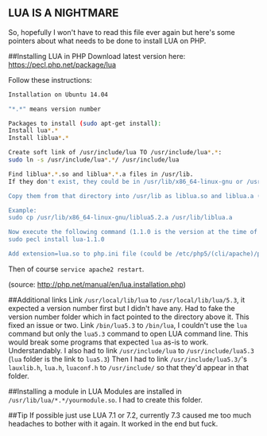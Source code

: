 ## LUA IS A NIGHTMARE
So, hopefully I won't have to read this file ever again but here's some pointers about what needs to be done to install LUA on PHP.

##Installing LUA in PHP
Download latest version here: https://pecl.php.net/package/lua

Follow these instructions:
```bash
Installation on Ubuntu 14.04

"*.*" means version number

Packages to install (sudo apt-get install):
Install lua*.*
Install liblua*.*

Create soft link of /usr/include/lua TO /usr/include/lua*.*:
sudo ln -s /usr/include/lua*.*/ /usr/include/lua

Find liblua*.*.so and liblua*.*.a files in /usr/lib.
If they don't exist, they could be in /usr/lib/x86_64-linux-gnu or /usr/lib/i386-linux-gnu depending on OS.

Copy them from that directory into /usr/lib as liblua.so and liblua.a (WITHOUT VERSION NUMBER).

Example:
sudo cp /usr/lib/x86_64-linux-gnu/liblua5.2.a /usr/lib/liblua.a

Now execute the following command (1.1.0 is the version at the time of writing this):
sudo pecl install lua-1.1.0

Add extension=lua.so to php.ini file (could be /etc/php5/(cli/apache)/php.ini)
```

Then of course `service apache2 restart`.

(source: http://php.net/manual/en/lua.installation.php)

##Additional links
Link `/usr/local/lib/lua` to `/usr/local/lib/lua/5.3`, it expected a version number first but I didn't have any. Had to fake the version number folder which in fact pointed to the directory above it.
This fixed an issue or two.
Link `/bin/lua5.3` to `/bin/lua`, I couldn't use the `lua` command but only the `lua5.3` command to open LUA command line. This would break some programs that expected `lua` as-is to work. Understandably.
I also had to link `/usr/include/lua` to `/usr/include/lua5.3` (`lua` folder is the link to `lua5.3`)
Then I had to link `/usr/include/lua5.3/`'s `lauxlib.h`, `lua.h`, `luaconf.h` to `/usr/include/` so that they'd appear in that folder.

##Installing a module in LUA
Modules are installed in `/usr/lib/lua/*.*/yourmodule.so`. I had to create this folder.

##Tip
If possible just use LUA 7.1 or 7.2, currently 7.3 caused me too much headaches to bother with it again. It worked in the end but fuck.